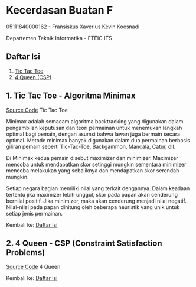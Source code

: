 # Kecerdasan Buatan F

05111840000162 - Fransiskus Xaverius Kevin Koesnadi

Departemen Teknik Informatika - FTEIC ITS

## Daftar Isi
1. [Tic Tac Toe](#1.-tic-tac-toe---algoritma-minimax)
2. [4 Queen (CSP)](#2.-4-queen---CSP-(constraint-satisfaction-problems))

## 1. Tic Tac Toe - Algoritma Minimax

[Source Code](https://github.com/FXKevinK/KB-F_05111840000162/tree/master/Tic%20Tac%20Toe) Tic Tac Toe



Minimax adalah semacam algoritma backtracking yang digunakan dalam pengambilan keputusan dan teori permainan untuk menemukan langkah optimal bagi pemain, dengan asumsi bahwa lawan juga bermain secara optimal. Metode minimax banyak digunakan dalam dua permainan berbasis giliran pemain seperti Tic-Tac-Toe, Backgammon, Mancala, Catur, dll.

Di Minimax kedua pemain disebut maximizer dan minimizer. Maximizer mencoba untuk mendapatkan skor setinggi mungkin sementara minimizer mencoba melakukan yang sebaliknya dan mendapatkan skor serendah mungkin.

Setiap negara bagian memiliki nilai yang terkait dengannya. Dalam keadaan tertentu jika maximizer lebih unggul, skor pada papan akan cenderung bernilai positif. Jika minimizer, maka akan cenderung menjadi nilai negatif. Nilai-nilai pada papan dihitung oleh beberapa heuristik yang unik untuk setiap jenis permainan.

Kembali ke: [Daftar Isi](#daftar-isi)

## 2. 4 Queen - CSP (Constraint Satisfaction Problems)

[Source Code](https://github.com/FXKevinK/KB-F_05111840000162/tree/master/4%20Queen) 4 Queen

Kembali ke: [Daftar Isi](#daftar-isi)
